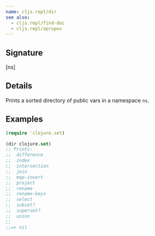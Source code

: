 ```yaml
---
name: cljs.repl/dir
see also:
  - cljs.repl/find-doc
  - cljs.repl/apropos
---
```


## Signature
[ns]


## Details

Prints a sorted directory of public vars in a namespace `ns`.


## Examples

```clj
(require 'clojure.set)

(dir clojure.set)
;; Prints:
;;  difference
;;  index
;;  intersection
;;  join
;;  map-invert
;;  project
;;  rename
;;  rename-keys
;;  select
;;  subset?
;;  superset?
;;  union
;;
;;=> nil
```